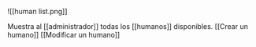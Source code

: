 ![[human list.png]]

Muestra al [[administrador]] todas los [[humanos]] disponibles.
[[Crear un humano]]
[[Modificar un humano]]

